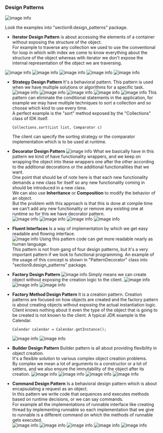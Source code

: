 ### Design Patterns
![image info](./imgs/Screenshot_20240729_123828.png "Design patterns Mind Map")

Look the examples into "section9.design_patterns" package.

- **Iterator Design Pattern** is about accessing the elements of a container without exposing the structure of the object.  
  For example to traverse any collection we used to use the conventional for loop in which with index we come to know everything about the structure of the object whereas with iterator we don't expose the internal representation of the object we are traversing.

![image info](./imgs/Screenshot_20240729_140536.png "Iterator Design Pattern")
![image info](./imgs/Screenshot_20240729_140747.png "Iterator Design Pattern")
![image info](./imgs/Screenshot_20240729_140856.png "Iterator Design Pattern")
![image info](./imgs/Screenshot_20240730_105109.png "Iterator Design Pattern")
![image info](./imgs/Screenshot_20240730_105627.png "Iterator Design Pattern")

- **Strategy Design Pattern**
  It's a behavioral pattern. This pattern is used when we have multiple solutions or algorithms for a specific task.
  ![image info](./imgs/Screenshot_20240730_092045.png "Strategy Design Pattern")
  ![image info](./imgs/Screenshot_20240730_092251.png "Strategy Design Pattern")
  ![image info](./imgs/Screenshot_20240730_111107.png "Strategy Design Pattern")
  ![image info](./imgs/Screenshot_20240730_111416.png "Strategy Design Pattern")
  ![image info](./imgs/Screenshot_20240730_122451.png "Strategy Design Pattern")
  This pattern can eliminate the conditional statements in the application, for example we may have multiple techniques to sort a collection and so choose which kind to use every time.  
  A perfect example is the "sort" method exposed by the "Collections" class of IDK itself.

      Collections.sort(List list, Comparator c)

  The client can specify the sorting strategy or the comparator implementation which is to be used at runtime.  

- **Decorator Design Pattern**
  ![image info](./imgs/Screenshot_20240730_103906.png "Decorator Design Pattern")
  What we basically have in this pattern we kind of have functionality wrappers, and we keep on wrapping the object into these wrappers one after the other according to the additional decorations or the additional functionalities that we want.  
  One point that should be of note here is that each new functionality demands a new class for itself so any new functionality coming in should be introduced in a new class.  
  We can also use **Inheritance** or **Composition** to modify the behavior of an object.  
  But the problem with this approach is that this is done at compile time we can't add any new functionality or remove any existing one at runtime so for this we have decorator pattern.  
  ![image info](./imgs/Screenshot_20240730_122859.png "Decorator Design Pattern")
  ![image info](./imgs/Screenshot_20240730_104552.png "Decorator Design Pattern")
  ![image info](./imgs/Screenshot_20240730_123138.png "Decorator Design Pattern")
  ![image info](./imgs/Screenshot_20240730_124807.png "Decorator Design Pattern")

- **Fluent Interfaces**
  Is a way of implementation by which we get easy readable and flowing interface.  
  ![image info](./imgs/Screenshot_20240730_150032.png "Fluent Interfaces")
  Using this pattern code can get more readable nearly as human language.  
  This pattern is not from gang of four design patterns, but it's a very important pattern if we look to functional programming.
  An example of the usage of this concept is shown in "PatternDecorator" class into "section9.design_patterns" package.

- **Factory Design Pattern**
  ![image info](./imgs/Screenshot_20240731_111901.png "Factory Design Pattern")
  Simply means we can create object without exposing the creation logic to the client.
  ![image info](./imgs/Screenshot_20240731_112034.png "Factory Design Pattern")
  ![image info](./imgs/Screenshot_20240731_112304.png "Factory Design Pattern")
  ![image info](./imgs/Screenshot_20240731_115421.png "Factory Design Pattern")

- **Factory Method Design Pattern**
  It is a creation pattern. Creation patterns are focused on how objects are created and the factory pattern is about creating objects without exposing the actual instantiation logic.  
  Client knows nothing about it even the type of the object that is going to be created is not known to the client.
  A typical JDK example is the Calendar.

      Calendar calendar = Calendar.getInstance();
  ![image info](./imgs/Screenshot_20240730_154519.png "Factory Method Design Pattern")
  ![image info](./imgs/Screenshot_20240730_154605.png "Factory Method Design Pattern")

- **Builder Design Pattern**
  Builder pattern is all about providing flexibility in object creation.  
  It's a flexible solution to various complex object creation problems.  
  By complex we mean a lot of arguments to a constructor or a lot of setters, and we also ensure the immutability of the object after its creation.
  ![image info](./imgs/Screenshot_20240731_102951.png "Builder Design Pattern")
  ![image info](./imgs/Screenshot_20240731_103334.png "Builder Design Pattern")
  ![image info](./imgs/Screenshot_20240731_120025.png "Builder Design Pattern")
  ![image info](./imgs/Screenshot_20240731_122409.png "Builder Design Pattern")

- **Command Design Pattern**
  Is a behavioral design pattern which is about encapsulating a request as an object.  
  In this pattern we write code that sequences and executes methods based on runtime decisions, or we can say commands.  
  For example all the implementations of runnable interface like creating thread by implementing runnable so each implementation that we give to runnable is a different command on which the methods of runnable gets executed.  
  ![image info](./imgs/Screenshot_20240731_143535.png "Command Design Pattern")
  ![image info](./imgs/Screenshot_20240731_143600.png "Command Design Pattern")
  ![image info](./imgs/Screenshot_20240731_150036.png "Command Design Pattern example UML diagram")
  ![image info](./imgs/Screenshot_20240731_151224.png "Command Design Pattern")
  ![image info](./imgs/Screenshot_20240731_152326.png "Command Design Pattern")